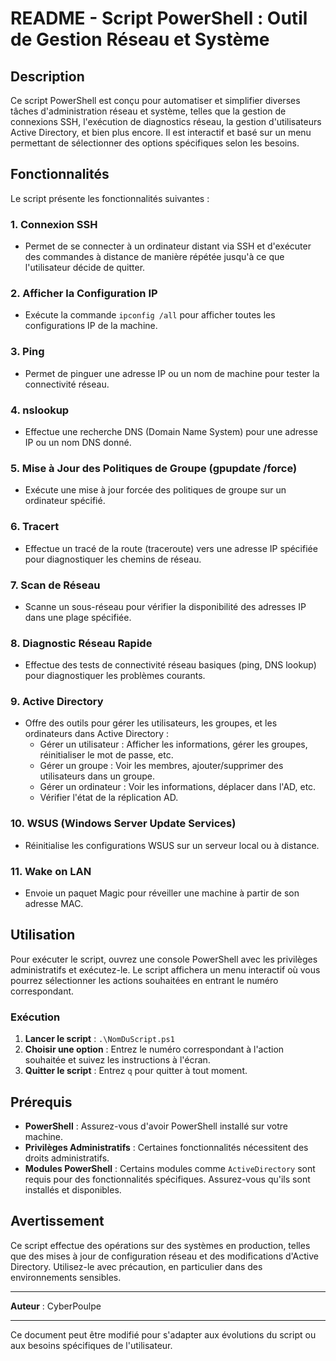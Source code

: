 # README - Script PowerShell : Outil de Gestion Réseau et Système

## Description

Ce script PowerShell est conçu pour automatiser et simplifier diverses tâches d'administration réseau et système, telles que la gestion de connexions SSH, l'exécution de diagnostics réseau, la gestion d'utilisateurs Active Directory, et bien plus encore. Il est interactif et basé sur un menu permettant de sélectionner des options spécifiques selon les besoins.

## Fonctionnalités

Le script présente les fonctionnalités suivantes :

### 1. Connexion SSH
- Permet de se connecter à un ordinateur distant via SSH et d'exécuter des commandes à distance de manière répétée jusqu'à ce que l'utilisateur décide de quitter.

### 2. Afficher la Configuration IP
- Exécute la commande `ipconfig /all` pour afficher toutes les configurations IP de la machine.

### 3. Ping
- Permet de pinguer une adresse IP ou un nom de machine pour tester la connectivité réseau.

### 4. nslookup
- Effectue une recherche DNS (Domain Name System) pour une adresse IP ou un nom DNS donné.

### 5. Mise à Jour des Politiques de Groupe (gpupdate /force)
- Exécute une mise à jour forcée des politiques de groupe sur un ordinateur spécifié.

### 6. Tracert
- Effectue un tracé de la route (traceroute) vers une adresse IP spécifiée pour diagnostiquer les chemins de réseau.

### 7. Scan de Réseau
- Scanne un sous-réseau pour vérifier la disponibilité des adresses IP dans une plage spécifiée.

### 8. Diagnostic Réseau Rapide
- Effectue des tests de connectivité réseau basiques (ping, DNS lookup) pour diagnostiquer les problèmes courants.

### 9. Active Directory
- Offre des outils pour gérer les utilisateurs, les groupes, et les ordinateurs dans Active Directory :
  - Gérer un utilisateur : Afficher les informations, gérer les groupes, réinitialiser le mot de passe, etc.
  - Gérer un groupe : Voir les membres, ajouter/supprimer des utilisateurs dans un groupe.
  - Gérer un ordinateur : Voir les informations, déplacer dans l'AD, etc.
  - Vérifier l'état de la réplication AD.

### 10. WSUS (Windows Server Update Services)
- Réinitialise les configurations WSUS sur un serveur local ou à distance.

### 11. Wake on LAN
- Envoie un paquet Magic pour réveiller une machine à partir de son adresse MAC.

## Utilisation

Pour exécuter le script, ouvrez une console PowerShell avec les privilèges administratifs et exécutez-le. Le script affichera un menu interactif où vous pourrez sélectionner les actions souhaitées en entrant le numéro correspondant.

### Exécution

1. **Lancer le script** : `.\NomDuScript.ps1`
2. **Choisir une option** : Entrez le numéro correspondant à l'action souhaitée et suivez les instructions à l'écran.
3. **Quitter le script** : Entrez `q` pour quitter à tout moment.

## Prérequis

- **PowerShell** : Assurez-vous d'avoir PowerShell installé sur votre machine.
- **Privilèges Administratifs** : Certaines fonctionnalités nécessitent des droits administratifs.
- **Modules PowerShell** : Certains modules comme `ActiveDirectory` sont requis pour des fonctionnalités spécifiques. Assurez-vous qu'ils sont installés et disponibles.

## Avertissement

Ce script effectue des opérations sur des systèmes en production, telles que des mises à jour de configuration réseau et des modifications d'Active Directory. Utilisez-le avec précaution, en particulier dans des environnements sensibles.

---

**Auteur** : CyberPoulpe  

---

Ce document peut être modifié pour s'adapter aux évolutions du script ou aux besoins spécifiques de l'utilisateur.
